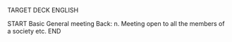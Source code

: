 TARGET DECK
ENGLISH

START
Basic
General meeting
Back: n. Meeting open to all the members of a society etc.
END
